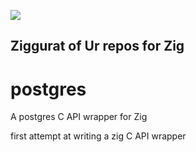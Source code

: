 ![](https://avatars1.githubusercontent.com/u/72325365?s=200&v=4)
## Ziggurat of Ur repos for Zig

# postgres

A postgres C API wrapper for Zig

first attempt at writing a zig C API wrapper

